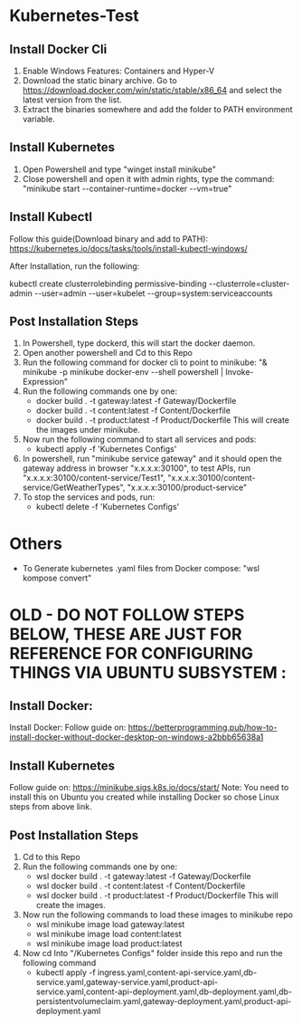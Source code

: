 # Kubernetes-Test
## Install Docker Cli
1. Enable Windows Features: Containers and Hyper-V
2. Download the static binary archive. Go to https://download.docker.com/win/static/stable/x86_64 and select the latest version from the list.
3. Extract the binaries somewhere and add the folder to PATH environment variable.

## Install Kubernetes
1. Open Powershell and type "winget install minikube"
2. Close powershell and open it with admin rights, type the command: "minikube start --container-runtime=docker --vm=true"

## Install Kubectl
Follow this guide(Download binary and add to PATH): https://kubernetes.io/docs/tasks/tools/install-kubectl-windows/

After Installation, run the following:

kubectl create clusterrolebinding permissive-binding --clusterrole=cluster-admin --user=admin --user=kubelet --group=system:serviceaccounts

## Post Installation Steps
1. In Powershell, type dockerd, this will start the docker daemon.
2. Open another powershell and Cd to this Repo
3. Run the following command for docker cli to point to minikube: "& minikube -p minikube docker-env --shell powershell | Invoke-Expression"
4. Run the following commands one by one:
    - docker build . -t gateway:latest -f Gateway/Dockerfile
    - docker build . -t content:latest -f Content/Dockerfile
    - docker build . -t product:latest -f Product/Dockerfile
  This will create the images under minikube.
5. Now run the following command to start all services and pods:
    - kubectl apply -f 'Kubernetes Configs'
6. In powershell, run "minikube service gateway" and it should open the gateway address in browser "x.x.x.x:30100", to test APIs, run "x.x.x.x:30100/content-service/Test1", "x.x.x.x:30100/content-service/GetWeatherTypes", "x.x.x.x:30100/product-service"
7. To stop the services and pods, run:
    - kubectl delete -f 'Kubernetes Configs'


# Others
- To Generate kubernetes .yaml files from Docker compose: "wsl kompose convert"

# OLD - DO NOT FOLLOW STEPS BELOW, THESE ARE JUST FOR REFERENCE FOR CONFIGURING THINGS VIA UBUNTU SUBSYSTEM :
## Install Docker:
Install Docker: Follow guide on: https://betterprogramming.pub/how-to-install-docker-without-docker-desktop-on-windows-a2bbb65638a1

## Install Kubernetes
Follow guide on: https://minikube.sigs.k8s.io/docs/start/
Note: You need to install this on Ubuntu you created while installing Docker so chose Linux steps from above link.

## Post Installation Steps
1. Cd to this Repo
2. Run the following commands one by one:
    - wsl docker build . -t gateway:latest -f Gateway/Dockerfile
    - wsl docker build . -t content:latest -f Content/Dockerfile
    - wsl docker build . -t product:latest -f Product/Dockerfile
  This will create the images.
3. Now run the following commands to load these images to minikube repo
    - wsl minikube image load gateway:latest
    - wsl minikube image load content:latest
    - wsl minikube image load product:latest
4. Now cd Into "/Kubernetes Configs" folder inside this repo and run the following command
    - kubectl apply -f ingress.yaml,content-api-service.yaml,db-service.yaml,gateway-service.yaml,product-api-service.yaml,content-api-deployment.yaml,db-deployment.yaml,db-persistentvolumeclaim.yaml,gateway-deployment.yaml,product-api-deployment.yaml
